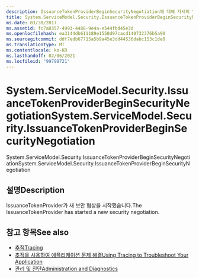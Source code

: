 ```yaml
---
description: IssuanceTokenProviderBeginSecurityNegotiation에 대해 자세히 알아보세요.
title: System.ServiceModel.Security.IssuanceTokenProviderBeginSecurityNegotiation
ms.date: 03/30/2017
ms.assetid: fc7a8357-4993-4488-9e4a-e544fbd45e3d
ms.openlocfilehash: ea3144db611189e1550d97cacd140732376b5a90
ms.sourcegitcommit: ddf7edb67715a5b9a45e3dd44536dabc153c1de0
ms.translationtype: MT
ms.contentlocale: ko-KR
ms.lasthandoff: 02/06/2021
ms.locfileid: "99798721"
---
```

# <a name="systemservicemodelsecurityissuancetokenproviderbeginsecuritynegotiation"></a><span data-ttu-id="71a73-103">System.ServiceModel.Security.IssuanceTokenProviderBeginSecurityNegotiation</span><span class="sxs-lookup"><span data-stu-id="71a73-103">System.ServiceModel.Security.IssuanceTokenProviderBeginSecurityNegotiation</span></span>

<span data-ttu-id="71a73-104">System.ServiceModel.Security.IssuanceTokenProviderBeginSecurityNegotiation</span><span class="sxs-lookup"><span data-stu-id="71a73-104">System.ServiceModel.Security.IssuanceTokenProviderBeginSecurityNegotiation</span></span>  
  
## <a name="description"></a><span data-ttu-id="71a73-105">설명</span><span class="sxs-lookup"><span data-stu-id="71a73-105">Description</span></span>  

 <span data-ttu-id="71a73-106">IssuanceTokenProvider가 새 보안 협상을 시작했습니다.</span><span class="sxs-lookup"><span data-stu-id="71a73-106">The IssuanceTokenProvider has started a new security negotiation.</span></span>  
  
## <a name="see-also"></a><span data-ttu-id="71a73-107">참고 항목</span><span class="sxs-lookup"><span data-stu-id="71a73-107">See also</span></span>

- [<span data-ttu-id="71a73-108">추적</span><span class="sxs-lookup"><span data-stu-id="71a73-108">Tracing</span></span>](index.md)
- [<span data-ttu-id="71a73-109">추적을 사용하여 애플리케이션 문제 해결</span><span class="sxs-lookup"><span data-stu-id="71a73-109">Using Tracing to Troubleshoot Your Application</span></span>](using-tracing-to-troubleshoot-your-application.md)
- [<span data-ttu-id="71a73-110">관리 및 진단</span><span class="sxs-lookup"><span data-stu-id="71a73-110">Administration and Diagnostics</span></span>](../index.md)
